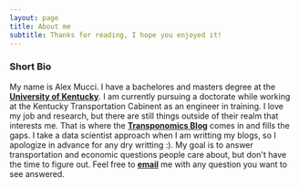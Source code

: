 ```yaml
---
layout: page
title: About me
subtitle: Thanks for reading, I hope you enjoyed it!
---
```


### Short Bio
My name is Alex Mucci. I have a bachelores and masters degree at the [**University of Kentucky**](https://www.uky.edu). I am currently pursuing a doctorate while working at the Kentucky Transportation Cabinent as an engineer in training. I love my job and research, but there are still things outside of their realm that interests me. That is where the [**Transponomics Blog**](https://alex-mucci.github.io/blog) comes in and fills the gaps. I take a data scientist approach when I am writting my blogs, so I apologize in advance for any dry writting :). My goal is to answer transportation and economic questions people care about, but don't have the time to figure out. Feel free to [**email**](mailto:Alex.Mucci@uky.edu) me with any question you want to see answered.  
